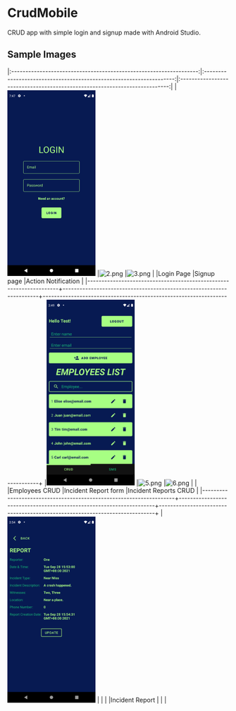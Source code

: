 # CrudMobile
CRUD app with simple login and signup made with Android Studio.

## Sample Images

|:------------------------------------------------------------------:|:-------------------------------------------------------------------:|:--------------------------------------------------------------------------:|
|<img src="/app/sample/1.png" alt="1.png" width="200"/>              |<img src="/app/sample/2.png.png" alt="2.png" width="200"/>           |<img src="/app/sample/3.png.png" alt="3.png" width="200"/>                  |
|Login Page                                                          |Signup page                                                          |Action Notification                                                         |
|--------------------------------------------------------------------+---------------------------------------------------------------------+----------------------------------------------------------------------------+
|<img src="/app/sample/4.png" alt="4.png" width="200"/>              |<img src="/app/sample/5.png.png" alt="5.png" width="200"/>           |<img src="/app/sample/6.png.png" alt="6.png" width="200"/>  |                                                                   |
|Employees CRUD                                                      |Incident Report form                                                 |Incident Reports CRUD                                                       |
|--------------------------------------------------------------------+---------------------------------------------------------------------+----------------------------------------------------------------------------+
|<img src="/app/sample/7.png" alt="7.png" width="200"/>              |                                                                     |                                                                            |
|Incident Report                                                     |                                                                     |                                                                            |